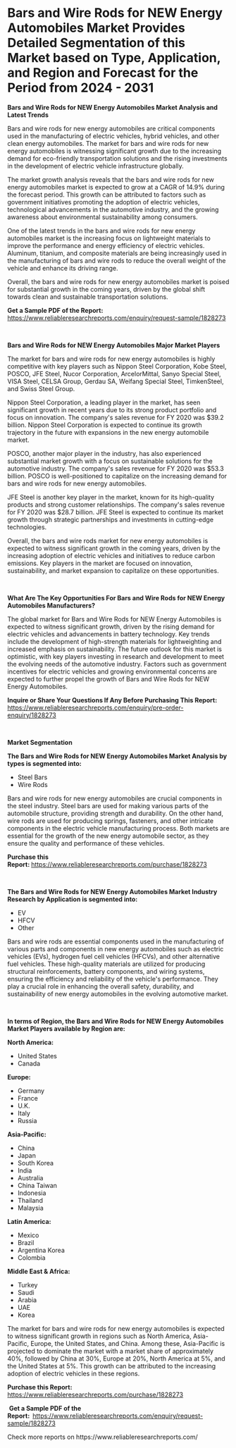 <p><h1>Bars and Wire Rods for NEW Energy Automobiles Market Provides Detailed Segmentation of this Market based on Type, Application, and Region and Forecast for the Period from 2024 - 2031</h1></p><p><strong>Bars and Wire Rods for NEW Energy Automobiles Market Analysis and Latest Trends</strong></p>
<p><p>Bars and wire rods for new energy automobiles are critical components used in the manufacturing of electric vehicles, hybrid vehicles, and other clean energy automobiles. The market for bars and wire rods for new energy automobiles is witnessing significant growth due to the increasing demand for eco-friendly transportation solutions and the rising investments in the development of electric vehicle infrastructure globally.</p><p>The market growth analysis reveals that the bars and wire rods for new energy automobiles market is expected to grow at a CAGR of 14.9% during the forecast period. This growth can be attributed to factors such as government initiatives promoting the adoption of electric vehicles, technological advancements in the automotive industry, and the growing awareness about environmental sustainability among consumers.</p><p>One of the latest trends in the bars and wire rods for new energy automobiles market is the increasing focus on lightweight materials to improve the performance and energy efficiency of electric vehicles. Aluminum, titanium, and composite materials are being increasingly used in the manufacturing of bars and wire rods to reduce the overall weight of the vehicle and enhance its driving range.</p><p>Overall, the bars and wire rods for new energy automobiles market is poised for substantial growth in the coming years, driven by the global shift towards clean and sustainable transportation solutions.</p></p>
<p><strong>Get a Sample PDF of the Report:&nbsp;</strong> <a href="https://www.reliableresearchreports.com/enquiry/request-sample/1828273">https://www.reliableresearchreports.com/enquiry/request-sample/1828273</a></p>
<p>&nbsp;</p>
<p><strong>Bars and Wire Rods for NEW Energy Automobiles Major Market Players</strong></p>
<p><p>The market for bars and wire rods for new energy automobiles is highly competitive with key players such as Nippon Steel Corporation, Kobe Steel, POSCO, JFE Steel, Nucor Corporation, ArcelorMittal, Sanyo Special Steel, VISA Steel, CELSA Group, Gerdau SA, Weifang Special Steel, TimkenSteel, and Swiss Steel Group. </p><p>Nippon Steel Corporation, a leading player in the market, has seen significant growth in recent years due to its strong product portfolio and focus on innovation. The company's sales revenue for FY 2020 was $39.2 billion. Nippon Steel Corporation is expected to continue its growth trajectory in the future with expansions in the new energy automobile market.</p><p>POSCO, another major player in the industry, has also experienced substantial market growth with a focus on sustainable solutions for the automotive industry. The company's sales revenue for FY 2020 was $53.3 billion. POSCO is well-positioned to capitalize on the increasing demand for bars and wire rods for new energy automobiles.</p><p>JFE Steel is another key player in the market, known for its high-quality products and strong customer relationships. The company's sales revenue for FY 2020 was $28.7 billion. JFE Steel is expected to continue its market growth through strategic partnerships and investments in cutting-edge technologies.</p><p>Overall, the bars and wire rods market for new energy automobiles is expected to witness significant growth in the coming years, driven by the increasing adoption of electric vehicles and initiatives to reduce carbon emissions. Key players in the market are focused on innovation, sustainability, and market expansion to capitalize on these opportunities.</p></p>
<p>&nbsp;</p>
<p><strong>What Are The Key Opportunities For Bars and Wire Rods for NEW Energy Automobiles Manufacturers?</strong></p>
<p><p>The global market for Bars and Wire Rods for NEW Energy Automobiles is expected to witness significant growth, driven by the rising demand for electric vehicles and advancements in battery technology. Key trends include the development of high-strength materials for lightweighting and increased emphasis on sustainability. The future outlook for this market is optimistic, with key players investing in research and development to meet the evolving needs of the automotive industry. Factors such as government incentives for electric vehicles and growing environmental concerns are expected to further propel the growth of Bars and Wire Rods for NEW Energy Automobiles.</p></p>
<p><strong>Inquire or Share Your Questions If Any Before Purchasing This Report:</strong> <a href="https://www.reliableresearchreports.com/enquiry/pre-order-enquiry/1828273">https://www.reliableresearchreports.com/enquiry/pre-order-enquiry/1828273</a></p>
<p>&nbsp;</p>
<p><strong>Market Segmentation</strong></p>
<p><strong>The Bars and Wire Rods for NEW Energy Automobiles Market Analysis by types is segmented into:</strong></p>
<p><ul><li>Steel Bars</li><li>Wire Rods</li></ul></p>
<p><p>Bars and wire rods for new energy automobiles are crucial components in the steel industry. Steel bars are used for making various parts of the automobile structure, providing strength and durability. On the other hand, wire rods are used for producing springs, fasteners, and other intricate components in the electric vehicle manufacturing process. Both markets are essential for the growth of the new energy automobile sector, as they ensure the quality and performance of these vehicles.</p></p>
<p><strong>Purchase this Report:&nbsp;</strong><a href="https://www.reliableresearchreports.com/purchase/1828273">https://www.reliableresearchreports.com/purchase/1828273</a></p>
<p>&nbsp;</p>
<p><strong>The Bars and Wire Rods for NEW Energy Automobiles Market Industry Research by Application is segmented into:</strong></p>
<p><ul><li>EV</li><li>HFCV</li><li>Other</li></ul></p>
<p><p>Bars and wire rods are essential components used in the manufacturing of various parts and components in new energy automobiles such as electric vehicles (EVs), hydrogen fuel cell vehicles (HFCVs), and other alternative fuel vehicles. These high-quality materials are utilized for producing structural reinforcements, battery components, and wiring systems, ensuring the efficiency and reliability of the vehicle's performance. They play a crucial role in enhancing the overall safety, durability, and sustainability of new energy automobiles in the evolving automotive market.</p></p>
<p>&nbsp;</p>
<p><strong>In terms of Region, the Bars and Wire Rods for NEW Energy Automobiles Market Players available by Region are:</strong></p>
<p>
    <p> <strong> North America: </strong>
        <ul>
            <li>United States</li>
            <li>Canada</li>
        </ul>
        </p> 
    <p> <strong> Europe: </strong>
        <ul>
            <li>Germany</li>
            <li>France</li>
            <li>U.K.</li>
            <li>Italy</li>
            <li>Russia</li>
        </ul>
        </p> 
    <p> <strong> Asia-Pacific: </strong>
        <ul>
            <li>China</li>
            <li>Japan</li>
            <li>South Korea</li>
            <li>India</li>
            <li>Australia</li>
            <li>China Taiwan</li>
            <li>Indonesia</li>
            <li>Thailand</li>
            <li>Malaysia</li>
        </ul>
        </p> 
    <p> <strong> Latin America: </strong>
        <ul>
            <li>Mexico</li>
            <li>Brazil</li>
            <li>Argentina Korea</li>
            <li>Colombia</li>
        </ul>
        </p> 
    <p> <strong> Middle East & Africa: </strong>
        <ul>
            <li>Turkey</li>
            <li>Saudi</li>
            <li>Arabia</li>
            <li>UAE</li>
            <li>Korea</li>
        </ul>
    </p>
    </p>
<p><p>The market for bars and wire rods for new energy automobiles is expected to witness significant growth in regions such as North America, Asia-Pacific, Europe, the United States, and China. Among these, Asia-Pacific is projected to dominate the market with a market share of approximately 40%, followed by China at 30%, Europe at 20%, North America at 5%, and the United States at 5%. This growth can be attributed to the increasing adoption of electric vehicles in these regions.</p></p>
<p><strong>Purchase this Report: </strong><a href="https://www.reliableresearchreports.com/purchase/1828273">https://www.reliableresearchreports.com/purchase/1828273</a></p>
<p>&nbsp;<strong>Get a Sample PDF of the Report:&nbsp;&nbsp;</strong><a href="https://www.reliableresearchreports.com/enquiry/request-sample/1828273">https://www.reliableresearchreports.com/enquiry/request-sample/1828273</a></p>
<p><strong></strong></p>
<p>Check more reports on https://www.reliableresearchreports.com/</p>